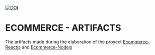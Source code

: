 [![DOI](https://zenodo.org/badge/DOI/10.5281/zenodo.4677945.svg)](https://doi.org/10.5281/zenodo.4677945)

# ECOMMERCE - ARTIFACTS
The artifacts made during the elaboration of the proyect [Ecommerce-Reactjs](https://github.com/UwUnsaac/Ecommerce-Reactjs) and [Ecommerce-Nodejs](https://github.com/UwUnsaac/Ecommerce-Nodejs)
